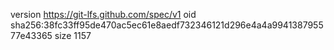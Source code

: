 version https://git-lfs.github.com/spec/v1
oid sha256:38fc33ff95de470ac5ec61e8aedf732346121d296e4a4a994138795577e43365
size 1157

